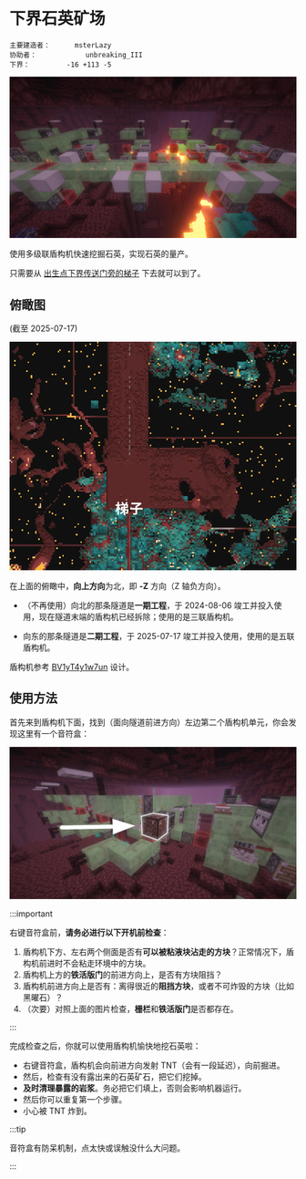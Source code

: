 # 下界石英矿场

```
主要建造者：		msterLazy
协助者：			unbreaking_III
下界：			-16 +113 -5
```

![](/img/place/下界石英矿场-1.webp)

使用多级联盾构机快速挖掘石英，实现石英的量产。

只需要从 [出生点下界传送门旁的梯子](/docs/place/netherTraffic#基岩下层入口) 下去就可以到了。

## 俯瞰图

(截至 2025-07-17)

![](/img/place/下界石英矿场-2.webp)

在上面的俯瞰中，**向上方向**为北，即 **-Z** 方向（Z 轴负方向）。

- （不再使用）向北的那条隧道是**一期工程**，于 2024-08-06 竣工并投入使用，现在隧道末端的盾构机已经拆除；使用的是三联盾构机。

- 向东的那条隧道是**二期工程**，于 2025-07-17 竣工并投入使用，使用的是五联盾构机。

盾构机参考 [BV1yT4y1w7un](https://www.bilibili.com/video/BV1yT4y1w7un) 设计。

## 使用方法

首先来到盾构机下面，找到（面向隧道前进方向）左边第二个盾构机单元，你会发现这里有一个音符盒：

![](/img/place/下界石英矿场-3.webp)

:::important

右键音符盒前，**请务必进行以下开机前检查**：

1. 盾构机下方、左右两个侧面是否有**可以被粘液块沾走的方块**？正常情况下，盾构机前进时不会粘走环境中的方块。
2. 盾构机上方的**铁活版门**的前进方向上，是否有方块阻挡？
3. 盾构机前进方向上是否有：离得很近的**阻挡方块**，或者不可炸毁的方块（比如黑曜石）？
4. （次要）对照上面的图片检查，**栅栏**和**铁活版门**是否都存在。

:::

完成检查之后，你就可以使用盾构机愉快地挖石英啦：

- 右键音符盒，盾构机会向前进方向发射 TNT（会有一段延迟），向前掘进。
- 然后，检查有没有露出来的石英矿石，把它们挖掉。
- **及时清理暴露的岩浆**。务必把它们填上，否则会影响机器运行。
- 然后你可以重复第一个步骤。
- 小心被 TNT 炸到。

:::tip

音符盒有防呆机制，点太快或误触没什么大问题。

:::